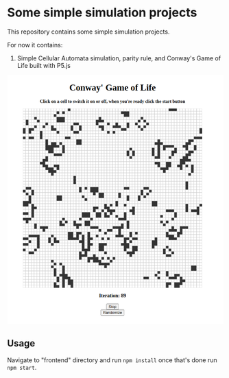 # Some simple simulation projects

This repository contains some simple simulation projects.

For now it contains:

1. Simple Cellular Automata simulation, parity rule, and Conway's Game of Life built with P5.js

![Cellular Automata](./images/conway.png)

## Usage

Navigate to "frontend" directory and run `npm install` once that's done run `npm start`.